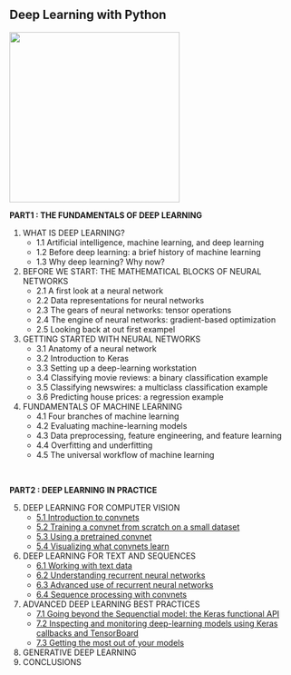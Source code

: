 ## Deep Learning with Python

<image src='image/book_image.png' width='300'>

**PART1 : THE FUNDAMENTALS OF DEEP LEARNING**
  1. WHAT IS DEEP LEARNING?
      + 1.1 Artificial intelligence, machine learning, and deep learning
      + 1.2 Before deep learning: a brief history of machine learning
      + 1.3 Why deep learning? Why now?
  2. BEFORE WE START: THE MATHEMATICAL BLOCKS OF NEURAL NETWORKS
      + 2.1 A first look at a neural network
      + 2.2 Data representations for neural networks
      + 2.3 The gears of neural networks: tensor operations
      + 2.4 The engine of neural networks: gradient-based optimization
      + 2.5 Looking back at out first exampel
  3. GETTING STARTED WITH NEURAL NETWORKS
      + 3.1 Anatomy of a neural network
      + 3.2 Introduction to Keras
      + 3.3 Setting up a deep-learning workstation
      + 3.4 Classifying movie reviews: a binary classification example
      + 3.5 Classifying newswires: a multiclass classification example
      + 3.6 Predicting house prices: a regression example
  4. FUNDAMENTALS OF MACHINE LEARNING
      + 4.1 Four branches of machine learning
      + 4.2 Evaluating machine-learning models
      + 4.3 Data preprocessing, feature engineering, and feature learning
      + 4.4 Overfitting and underfitting
      + 4.5 The universal workflow of machine learning

<BR/>
  
**PART2 : DEEP LEARNING IN PRACTICE**

  5. DEEP LEARNING FOR COMPUTER VISION
      + [5.1 Introduction to convnets](https://github.com/jmpark0118/DeepLearningWithPython/blob/master/PART2_5.1_introduction%20to%20convnets.ipynb)
      + [5.2 Training a convnet from scratch on a small dataset](https://github.com/jmpark0118/DeepLearningWithPython/blob/master/PART2_5.2_training%20a%20convnet%20from%20scratch%20on%20a%20small%20dataset.ipynb)
      + [5.3 Using a pretrained convnet](https://github.com/jmpark0118/DeepLearningWithPython/blob/master/PART2_5.3_Using%20a%20pretrained%20convnet.ipynb)
      + [5.4 Visualizing what convnets learn](https://github.com/jmpark0118/DeepLearningWithPython/blob/master/PART2_5.4_Visualizing%20what%20convnets%20learn.ipynb
)
  6. DEEP LEARNING FOR TEXT AND SEQUENCES
      + [6.1 Working with text data](https://github.com/jmpark0118/DeepLearningWithPython/blob/master/PART2_6.1_Working%20with%20text%20data.ipynb)
      + [6.2 Understanding recurrent neural networks](https://github.com/jmpark0118/DeepLearningWithPython/blob/master/PART2_6.2_Understanding%20recurrent%20neural%20networks.ipynb)
      + [6.3 Advanced use of recurrent neural networks](https://github.com/jmpark0118/DeepLearningWithPython/blob/master/PART2_6.3_Advanced%20use%20of%20recurrent%20neural%20networks_1.ipynb)
      + [6.4 Sequence processing with convnets](https://github.com/jmpark0118/DeepLearningWithPython/blob/master/PART2_6.4_Sequence%20processing%20with%20convnets.ipynb)
  7. ADVANCED DEEP LEARNING BEST PRACTICES
      + [7.1 Going beyond the Sequenctial model: the Keras functional API](https://github.com/jmpark0118/DeepLearningWithPython/blob/master/PART2_7.1_Going%20beyond%20the%20Sequential%20model_the%20Keras%20functional%20API.ipynb)
      + [7.2 Inspecting and monitoring deep-learning models using Keras callbacks and TensorBoard]()
      + [7.3 Getting the most out of your models]()
  8. GENERATIVE DEEP LEARNING
  9. CONCLUSIONS
